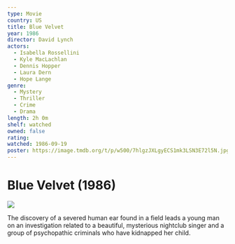 ```yaml
---
type: Movie
country: US
title: Blue Velvet
year: 1986
director: David Lynch
actors:
  - Isabella Rossellini
  - Kyle MacLachlan
  - Dennis Hopper
  - Laura Dern
  - Hope Lange
genre:
  - Mystery
  - Thriller
  - Crime
  - Drama
length: 2h 0m
shelf: watched
owned: false
rating:
watched: 1986-09-19
poster: https://image.tmdb.org/t/p/w500/7hlgzJXLgyECS1mk3LSN3E72l5N.jpg
---
```


# Blue Velvet (1986)

![](https://image.tmdb.org/t/p/w500/7hlgzJXLgyECS1mk3LSN3E72l5N.jpg)

The discovery of a severed human ear found in a field leads a young man on an investigation related to a beautiful, mysterious nightclub singer and a group of psychopathic criminals who have kidnapped her child.